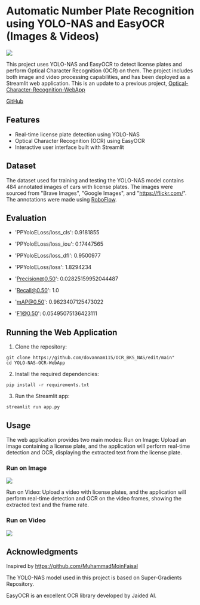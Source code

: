 # Automatic Number Plate Recognition using YOLO-NAS and EasyOCR (Images & Videos)

<img src="./Videos/streamlit_demo.gif">

This project uses YOLO-NAS and EasyOCR to detect license plates and perform Optical Character Recognition (OCR) on them. The project includes both image and video processing capabilities, and has been deployed as a Streamlit web application. This is an update to a previous project, [Optical-Character-Recognition-WebApp](https://github.com/JacobJ215/Optical-Character-Recognition-WebApp)

[GitHub](https://github.com/JacobJ215/YOLO-NAS-OCR-WebApp)

## Features
* Real-time license plate detection using YOLO-NAS
* Optical Character Recognition (OCR) using EasyOCR
* Interactive user interface built with Streamlit

## Dataset
The dataset used for training and testing the YOLO-NAS model contains 484 annotated images of cars with license plates. The images were sourced from "Brave Images", "Google Images", and "https://flickr.com/". The annotations were made using [RoboFlow](https://app.roboflow.com/yolotraining-dfaoh/ocr-nsde5/deploy/1). 


## Evaluation

* 'PPYoloELoss/loss_cls': 0.9181855
* 'PPYoloELoss/loss_iou': 0.17447565
* 'PPYoloELoss/loss_dfl': 0.9500977
* 'PPYoloELoss/loss': 1.8294234

* 'Precision@0.50': 0.02825159952044487
* 'Recall@0.50': 1.0
* 'mAP@0.50': 0.9623407125473022
* 'F1@0.50': 0.05495075136423111

## Running the Web Application

1. Clone the repository:
```
git clone https://github.com/dovannam115/OCR_BKS_NAS/edit/main"
cd YOLO-NAS-OCR-WebApp
```

2. Install the required dependencies:
```
pip install -r requirements.txt
```

3. Run the Streamlit app:
```
streamlit run app.py
```

## Usage
The web application provides two main modes:
Run on Image: Upload an image containing a license plate, and the application will perform real-time detection and OCR, displaying the extracted text from the license plate.
### Run on Image
![](Screenshots/run_on_image.jpg)

Run on Video: Upload a video with license plates, and the application will perform real-time detection and OCR on the video frames, showing the extracted text and the 
frame rate.

### Run on Video
![](Screenshots/run_on_video.png)



## Acknowledgments
Inspired by https://github.com/MuhammadMoinFaisal

The YOLO-NAS model used in this project is based on Super-Gradients Repository.

EasyOCR is an excellent OCR library developed by Jaided AI.
